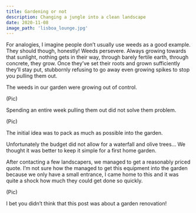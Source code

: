 ```yaml
---
title: Gardening or not
description: Changing a jungle into a clean landscape
date: 2020-11-08
image_path: 'lisboa_lounge.jpg'
---
```


For analogies, I imagine people don’t usually use weeds as a good example. They should though, honestly!
Weeds persevere. Always growing towards that sunlight, nothing gets in their way, through barely fertile earth, through concrete, they grow.
Once they’ve set their roots and grown sufficiently they’ll stay put, stubbornly refusing to go away even growing spikes to stop you pulling them out.

The weeds in our garden were growing out of control.

(Pic)

Spending an entire week pulling them out did not solve them problem.

(Pic)

The initial idea was to pack as much as possible into the garden.


Unfortunately the budget did not allow for a waterfall and olive trees…
We thought it was better to keep it simple for a first home garden.

After contacting a few landscapers, we managed to get a reasonably priced quote. I’m not sure how the managed to get this equipment into the garden because we only have a small entrance, I came home to this and it was quite a shock how much they could get done so quickly.

(Pic)

I bet you didn’t think that this post was about a garden renovation!
